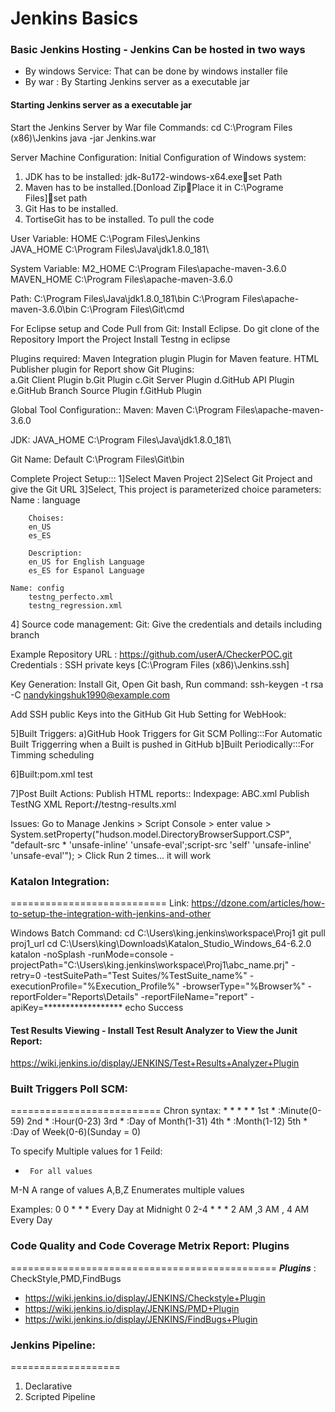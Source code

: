# Jenkins Basics

### Basic Jenkins Hosting - Jenkins Can be hosted in two ways 

* By windows Service: That can be done by windows installer file
* By war : By Starting Jenkins server as a executable jar

#### Starting Jenkins server as a executable jar
Start the Jenkins Server by War file Commands:
cd C:\Program Files (x86)\Jenkins
java -jar Jenkins.war

Server Machine Configuration:
Initial Configuration of Windows system:
1.	JDK has to be installed: jdk-8u172-windows-x64.exeset Path
2.	Maven has to be installed.[Donload ZipPlace it in C:\Pograme Files\]set path
3.	Git Has to be installed.
4.	TortiseGit has to be installed. To pull the code

User Variable:
HOME   C:\Pogram Files\Jenkins\
JAVA_HOME C:\Program Files\Java\jdk1.8.0_181\

System Variable:
M2_HOME  C:\Program Files\apache-maven-3.6.0
MAVEN_HOME C:\Program Files\apache-maven-3.6.0

Path:
C:\Program Files\Java\jdk1.8.0_181\bin
C:\Program Files\apache-maven-3.6.0\bin
C:\Program Files\Git\cmd

For Eclipse setup and Code Pull from Git:
Install Eclipse.
Do git clone of the Repository
Import the Project
Install Testng in eclipse

Plugins required:
Maven Integration plugin Plugin for Maven feature.
HTML Publisher plugin for Report show
Git Plugins:   
a.Git Client Plugin
b.Git Plugin
c.Git Server Plugin
d.GitHub API Plugin
e.GitHub Branch Source Plugin
f.GitHub Plugin
      
Global Tool Configuration::
Maven:
Maven
C:\Program Files\apache-maven-3.6.0

JDK:
JAVA_HOME
C:\Program Files\Java\jdk1.8.0_181\

Git
Name: Default
C:\Program Files\Git\bin

Complete Project Setup:::
1]Select Maven Project
2]Select Git Project and give the Git URL
3]Select, This project is parameterized
     choice parameters:
	Name : 
		language

		Choises:
		en_US
		es_ES

		Description: 
		en_US for English Language
		es_ES for Espanol Language
		
	Name: config
		testng_perfecto.xml
		testng_regression.xml
4] Source code management:
Git: Give the credentials and details including branch

Example
Repository URL  : https://github.com/userA/CheckerPOC.git
Credentials : SSH private keys  [C:\Program Files (x86)\Jenkins\.ssh]

Key Generation:
Install Git,
Open Git bash,
Run command: ssh-keygen -t rsa -C nandykingshuk1990@example.com

Add SSH public Keys into the GitHub
Git Hub Setting for WebHook:

5]Built Triggers:
	a)GitHub Hook Triggers for Git SCM Polling:::For Automatic Built Triggerring when a Built is pushed in GitHub
	b]Built Periodically:::For Timming scheduling

6]Built:pom.xml
	test
	
7]Post Built Actions:
Publish HTML reports::
		Indexpage: ABC.xml
Publish TestNG XML Report:**/**/testng-results.xml

Issues:
Go to Manage Jenkins > Script Console > enter value > System.setProperty("hudson.model.DirectoryBrowserSupport.CSP", "default-src * 'unsafe-inline' 'unsafe-eval';script-src 'self' 'unsafe-inline' 'unsafe-eval'"); > Click Run 2 times... it will work

### Katalon Integration:
===========================
Link:
https://dzone.com/articles/how-to-setup-the-integration-with-jenkins-and-other

Windows Batch Command:
cd C:\Users\king\.jenkins\workspace\Proj1
git pull proj1_url
cd C:\Users\king\Downloads\Katalon_Studio_Windows_64-6.2.0
katalon -noSplash  -runMode=console -projectPath="C:\Users\king\.jenkins\workspace\Proj1\abc_name.prj" -retry=0 -testSuitePath="Test Suites/%TestSuite_name%" -executionProfile="%Execution_Profile%" -browserType="%Browser%" -reportFolder="Reports\Details" -reportFileName="report" -apiKey=******************
echo Success

#### Test Results Viewing - Install Test Result Analyzer to View the Junit Report:
https://wiki.jenkins.io/display/JENKINS/Test+Results+Analyzer+Plugin


### Built Triggers Poll SCM:
==========================
Chron syntax: * * * * *
1st * :Minute(0-59)
2nd * :Hour(0-23)
3rd * :Day of Month(1-31)
4th * :Month(1-12)
5th * :Day of Week(0-6)(Sunday = 0)

To specify Multiple values for 1 Feild:
*      For all values
M-N    A range of values
A,B,Z  Enumerates multiple values

Examples:
0 0 * * *     Every Day at Midnight
0 2-4 * * *   2 AM ,3 AM , 4 AM Every Day

### Code Quality and Code Coverage Metrix Report: Plugins
==============================================
***Plugins***  : CheckStyle,PMD,FindBugs

* https://wiki.jenkins.io/display/JENKINS/Checkstyle+Plugin
* https://wiki.jenkins.io/display/JENKINS/PMD+Plugin
* https://wiki.jenkins.io/display/JENKINS/FindBugs+Plugin

### Jenkins Pipeline:
===================
1. Declarative
2. Scripted Pipeline

